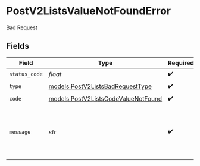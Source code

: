 # PostV2ListsValueNotFoundError

Bad Request


## Fields

| Field                                                                            | Type                                                                             | Required                                                                         | Description                                                                      | Example                                                                          |
| -------------------------------------------------------------------------------- | -------------------------------------------------------------------------------- | -------------------------------------------------------------------------------- | -------------------------------------------------------------------------------- | -------------------------------------------------------------------------------- |
| `status_code`                                                                    | *float*                                                                          | :heavy_check_mark:                                                               | N/A                                                                              |                                                                                  |
| `type`                                                                           | [models.PostV2ListsBadRequestType](../models/postv2listsbadrequesttype.md)       | :heavy_check_mark:                                                               | N/A                                                                              |                                                                                  |
| `code`                                                                           | [models.PostV2ListsCodeValueNotFound](../models/postv2listscodevaluenotfound.md) | :heavy_check_mark:                                                               | N/A                                                                              |                                                                                  |
| `message`                                                                        | *str*                                                                            | :heavy_check_mark:                                                               | N/A                                                                              | Workspace member with ID "50cf242c-7fa3-4cad-87d0-75b1af71c57b" not found.       |